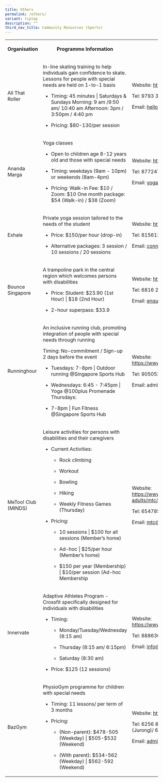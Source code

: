 ```yaml
---
title: Others
permalink: /others/
variant: tiptap
description: ""
third_nav_title: Community Resources (Sports)
---
```

<table style="minWidth: 75px">
<colgroup>
<col>
<col>
<col>
</colgroup>
<tbody>
<tr>
<th rowspan="1" colspan="1">
<p>Organisation</p>
</th>
<th rowspan="1" colspan="1">
<p>Programme Information</p>
</th>
<th rowspan="1" colspan="1">
<p>Contact Details</p>
</th>
</tr>
<tr>
<td rowspan="1" colspan="1">
<p>All That Roller</p>
</td>
<td rowspan="1" colspan="1">
<p>In-line skating training to help individuals gain confidence to skate.
Lessons for people with special needs are held on 1-to-1 basis</p>
<ul data-tight="true" class="tight">
<li>
<p>Timing: 45 minutes | Saturdays &amp; Sundays Morning: 9 am /9:50 am/ 10:40
am Afternoon: 3pm / 3:50pm / 4:40 pm</p>
</li>
<li>
<p>Pricing: $80-130/per session</p>
</li>
</ul>
</td>
<td rowspan="1" colspan="1">
<p>Website: <a href="https://www.allthatroller.com/" rel="noopener noreferrer nofollow" target="_blank">https://www.allthatroller.com/</a>
</p>
<p></p>
<p>Tel: 9793 3844</p>
<p></p>
<p>Email: <a href="mailto:hello@allthatroller.com" rel="noopener noreferrer nofollow" target="_blank">hello@allthatroller.com</a>
</p>
<p></p>
<p></p>
</td>
</tr>
<tr>
<td rowspan="1" colspan="1">
<p>Ananda Marga</p>
</td>
<td rowspan="1" colspan="1">
<p>Yoga classes</p>
<ul data-tight="true" class="tight">
<li>
<p>Open to children age 8-12 years old and those with special needs</p>
</li>
<li>
<p>Timing: weekdays (9am - 10pm) or weekends (8am-4pm)</p>
</li>
<li>
<p>Pricing: Walk-in Fee: $10 / Zoom: $10 One month package: $54 (Walk-in)
/ $38 (Zoom)</p>
</li>
</ul>
</td>
<td rowspan="1" colspan="1">
<p>Website: <a href="https://anandamarga.org.sg/" rel="noopener noreferrer nofollow" target="_blank">https://anandamarga.org.sg/</a>
</p>
<p></p>
<p>Tel: 87724779</p>
<p></p>
<p>Email: <a href="mailto:yoga@anandamarga.org.sg" rel="noopener noreferrer nofollow" target="_blank">yoga@anandamarga.org.sg</a>
</p>
<p></p>
<p></p>
</td>
</tr>
<tr>
<td rowspan="1" colspan="1">
<p>Exhale</p>
</td>
<td rowspan="1" colspan="1">
<p>Private yoga session tailored to the needs of the student</p>
<ul data-tight="true" class="tight">
<li>
<p>Price: $150/per hour (drop-in)</p>
</li>
<li>
<p>Alternative packages: 3 session / 10 sessions / 20 sessions</p>
</li>
</ul>
</td>
<td rowspan="1" colspan="1">
<p>Website: <a href="https://exhale.com.sg/" rel="noopener noreferrer nofollow" target="_blank">https://exhale.com.sg/</a>
</p>
<p></p>
<p>Tel: 81561350</p>
<p></p>
<p>Email: <a href="mailto:connect@exhale.com.sg" rel="noopener noreferrer nofollow" target="_blank">connect@exhale.com.sg</a>
</p>
<p></p>
<p></p>
</td>
</tr>
<tr>
<td rowspan="1" colspan="1">
<p>Bounce Singapore</p>
</td>
<td rowspan="1" colspan="1">
<p>A trampoline park in the central region which welcomes persons with disabilities</p>
<ul data-tight="true" class="tight">
<li>
<p>Price: Student: $23.90 (1st Hour) | $18 (2nd Hour)</p>
</li>
<li>
<p>2-hour superpass: $33.9</p>
</li>
</ul>
</td>
<td rowspan="1" colspan="1">
<p>Website: <a href="https://bounceinc.com.sg/" rel="noopener noreferrer nofollow" target="_blank">https://bounceinc.com.sg/</a>
</p>
<p></p>
<p>Tel: 6816 2879</p>
<p></p>
<p>Email: <a href="mailto:enquiries@bounceinc.com.sg" rel="noopener noreferrer nofollow" target="_blank">enquiries@bounceinc.com.sg</a>
</p>
<p></p>
<p></p>
</td>
</tr>
<tr>
<td rowspan="1" colspan="1">
<p>Runninghour</p>
</td>
<td rowspan="1" colspan="1">
<p>An inclusive running club, promoting integration of people with special
needs through running</p>
<p>Timing: No-commitment / Sign-up 2 days before the event</p>
<ul data-tight="true" class="tight">
<li>
<p>Tuesdays: 7-8pm | Outdoor running @Singapore Sports Hub</p>
</li>
<li>
<p>Wednesdays: 6:45 - 7:45pm | Yoga @100plus Promenade Thursdays:</p>
</li>
<li>
<p>7-8pm | Fun Fitness @Singapore Sports Hub</p>
</li>
</ul>
</td>
<td rowspan="1" colspan="1">
<p>Website: <a href="https://www.runninghour.com/" rel="noopener noreferrer nofollow" target="_blank">https://www.runninghour.com/</a>
</p>
<p></p>
<p>Tel: 90505398</p>
<p></p>
<p>Email: admin@runninghour.com</p>
</td>
</tr>
<tr>
<td rowspan="1" colspan="1">
<p>MeToo! Club (MINDS)</p>
</td>
<td rowspan="1" colspan="1">
<p>Leisure activities for persons with disabilities and their caregivers</p>
<ul data-tight="true" class="tight">
<li>
<p>Current Activities:</p>
<ul data-tight="true" class="tight">
<li>
<p>Rock climbing</p>
</li>
<li>
<p>Workout</p>
</li>
<li>
<p>Bowling</p>
</li>
<li>
<p>Hiking</p>
</li>
<li>
<p>Weekly Fitness Games (Thursday)</p>
<p></p>
</li>
</ul>
</li>
<li>
<p>Pricing:</p>
<ul data-tight="true" class="tight">
<li>
<p>10 sessions | $100 for all sessions (Member’s home)</p>
</li>
<li>
<p>Ad-hoc | $25/per hour (Member’s home)</p>
</li>
<li>
<p>$150 per year (Membership) | $10/per session (Ad-hoc Membership</p>
</li>
</ul>
</li>
</ul>
</td>
<td rowspan="1" colspan="1">
<p>Website: <a href="https://www.minds.org.sg/for-adults/mtc/" rel="noopener noreferrer nofollow" target="_blank">https://www.minds.org.sg/for-adults/mtc/</a>
</p>
<p></p>
<p>Tel: 65478502 / 83399751</p>
<p></p>
<p>Email: <a href="mailto:mtc@minds.org.sg" rel="noopener noreferrer nofollow" target="_blank">mtc@minds.org.sg</a>
</p>
<p></p>
<p></p>
</td>
</tr>
<tr>
<td rowspan="1" colspan="1">
<p>Innervate</p>
</td>
<td rowspan="1" colspan="1">
<p>Adaptive Athletes Program - Crossfit specifically designed for individuals
with disabilities</p>
<ul data-tight="true" class="tight">
<li>
<p>Timing:</p>
<ul data-tight="true" class="tight">
<li>
<p>Monday/Tuesday/Wednesday (8:15 am)</p>
</li>
<li>
<p>Thursday (8:15 am/ 6:15pm)</p>
</li>
<li>
<p>Saturday (8:30 am)</p>
</li>
</ul>
</li>
<li>
<p>Price: $125 (12 sessions)</p>
</li>
</ul>
</td>
<td rowspan="1" colspan="1">
<p>Website: <a href="https://www.innervatefit.com/adaptives" rel="noopener noreferrer nofollow" target="_blank">https://www.innervatefit.com/adaptives</a>
</p>
<p></p>
<p>Tel: 88863099</p>
<p></p>
<p>Email: <a href="mailto:info@innervatefit.com" rel="noopener noreferrer nofollow" target="_blank">info@innervatefit.com</a>
</p>
<p></p>
<p></p>
</td>
</tr>
<tr>
<td rowspan="1" colspan="1">
<p>BazGym</p>
</td>
<td rowspan="1" colspan="1">
<p>PhysioGym programme for children with special needs</p>
<ul data-tight="true" class="tight">
<li>
<p>Timing: 11 lessons/ per term of 3 months</p>
</li>
<li>
<p>Pricing:</p>
<ul data-tight="true" class="tight">
<li>
<p>(Non-parent): $478-505 (Weekday) | $505-$532 (Weekend)</p>
</li>
<li>
<p>(With parent): $534-562 (Weekday) | $562-592 (Weekend)</p>
</li>
</ul>
</li>
</ul>
</td>
<td rowspan="1" colspan="1">
<p>Website: <a href="https://www.bazgym.com/" rel="noopener noreferrer nofollow" target="_blank">https://www.bazgym.com/</a>
</p>
<p></p>
<p>Tel: 6256 8191 (JOM)/ 6686 4309 (Jurong)/ 6386 0322 (Punggol)</p>
<p></p>
<p>Email: <a href="mailto:administrator@bazgym.com" rel="noopener noreferrer nofollow" target="_blank">administrator@bazgym.com</a>
</p>
<p></p>
<p></p>
</td>
</tr>
</tbody>
</table>
<p></p>